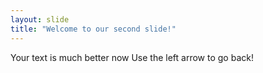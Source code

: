 ```yaml
---
layout: slide
title: "Welcome to our second slide!"
---
```

Your text is much better now
Use the left arrow to go back!

